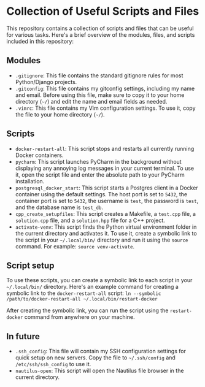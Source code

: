 # Collection of Useful Scripts and Files

This repository contains a collection of scripts and files that can be useful for various tasks. Here's a brief overview of the modules, files, and scripts included in this repository:

## Modules

* `.gitignore`: This file contains the standard gitignore rules for most Python/Django projects.
* `.gitconfig`: This file contains my gitconfig settings, including my name and email. Before using this file, make sure to copy it to your home directory (`~/`) and edit the name and email fields as needed.
* `.vimrc`: This file contains my Vim configuration settings. To use it, copy the file to your home directory (`~/`).

## Scripts

* `docker-restart-all`: This script stops and restarts all currently running Docker containers.
* `pycharm`: This script launches PyCharm in the background without displaying any annoying log messages in your current terminal. To use it, open the script file and enter the absolute path to your PyCharm installation.
* `postgresql_docker_start`: This script starts a Postgres client in a Docker container using the default settings. The host port is set to `5432`, the container port is set to `5432`, the username is `test`, the password is `test`, and the database name is `test_db`.
* `cpp_create_setupfiles`: This script creates a Makefile, a `test.cpp` file, a `solution.cpp` file, and a `solution.hpp` file for a C++ project.
* `activate-venv`: This script finds the Python virtual environment folder in the current directory and activates it. To use it, create a symbolic link to the script in your `~/.local/bin/` directory and run it using the `source` command. For example: `source venv-activate`.

## Script setup

To use these scripts, you can create a symbolic link to each script in your `~/.local/bin/` directory. Here's an example command for creating a symbolic link to the `docker-restart-all` script:
`ln --symbolic /path/to/docker-restart-all ~/.local/bin/restart-docker`




After creating the symbolic link, you can run the script using the `restart-docker` command from anywhere on your machine.

## In future

* `.ssh_config`: This file will contain my SSH configuration settings for quick setup on new servers. Copy the file to `~/.ssh/config` and `/etc/ssh/ssh_config` to use it.
* `nautilus-open`: This script will open the Nautilus file browser in the current directory.
